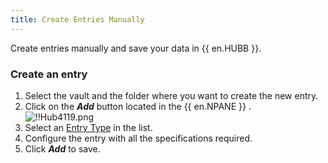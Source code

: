 ```yaml
---
title: Create Entries Manually
---
```

Create entries manually and save your data in {{ en.HUBB }}.  

### Create an entry 

1. Select the vault and the folder where you want to create the new entry. 
1. Click on the ***Add*** button located in the {{ en.NPANE }} .  
![!!Hub4119.png](https://webdevolutions.azureedge.net/docs/en/hub/Hub4119.png) 
1. Select an [Entry Type](/hub/web-interface/hub-overview/entries/entry-type/) in the list. 
1. Configure the entry with all the specifications required. 
1. Click ***Add*** to save. 

